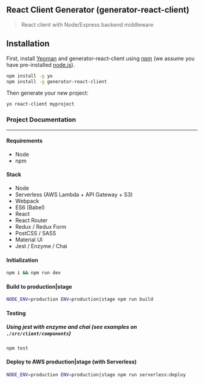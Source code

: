 ## React Client Generator (generator-react-client)
> React client with Node/Express backend middleware

## Installation

First, install [Yeoman](http://yeoman.io) and generator-react-client using [npm](https://www.npmjs.com/) (we assume you have pre-installed [node.js](https://nodejs.org/)).

```bash
npm install -g yo
npm install -g generator-react-client
```

Then generate your new project:

```bash
yo react-client myproject
```

### Project Documentation
---
#### Requirements
- Node
- npm

#### Stack
- Node
- Serverless (AWS Lambda + API Gateway + S3)
- Webpack
- ES6 (Babel)
- React
- React Router
- Redux / Redux Form
- PostCSS / SASS
- Material UI
- Jest / Enzyme / Chai

#### Initialization
```bash
npm i && npm run dev
```

#### Build to production|stage
```bash
NODE_ENV=production ENV=production|stage npm run build
```

#### Testing
##### Using jest with enzyme and chai (see examples on `./src/client/components`)
```bash
npm test
```

#### Deploy to AWS production|stage (with Serverless)
```bash
NODE_ENV=production ENV=production|stage npm run serverless:deploy
```
